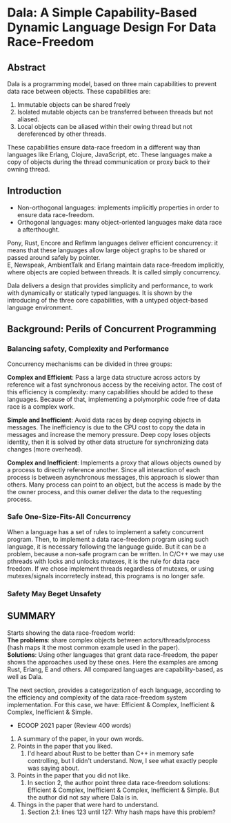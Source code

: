# Dala: A Simple Capability-Based Dynamic Language Design For Data Race-Freedom

## Abstract
Dala is a programming model, based on three main capabilities to prevent data
race between objects.
These capabilities are:
  1. Immutable objects can be shared freely
  2. Isolated mutable objects can be transferred between threads but not
     aliased.
  3. Local objects can be aliased within their owing thread but not
  dereferenced by other threads.

These capabilities ensure data-race freedom in a different way than languages
like Erlang, Clojure, JavaScript, etc.
These languages make a copy of objects during the thread communication or proxy
back to their owning thread.


## Introduction
- Non-orthogonal languages: implements implicitly properties in order to ensure
data race-freedom.
- Orthogonal languages: many object-oriented languages make data race a
afterthought.

Pony, Rust, Encore and Reflmm languages  deliver efficient concurrency: it
means that these languages allow large object graphs to be shared or passed
around safely by pointer.\
E, Newspeak, AmbientTalk and Erlang maintain data race-freedom implicitly,
where objects are copied between threads.
It is called simply concurrency.

Dala delivers a design that provides simplicity and performance, to work with
dynamically or statically typed languages.
It is shown by the introducing of the three core capabilities, with a untyped
object-based language environment.

## Background: Perils of Concurrent Programming
### Balancing safety, Complexity and Performance
Concurrency mechanisms can be divided in three groups:

**Complex and Efficient**: Pass a large data structure across actors by
reference wit a fast synchronous access by the receiving actor.
The cost of this efficiency is complexity: many capabilities should be added to
these languages.
Because of that, implementing a polymorphic code free of data race is a
complex work.

**Simple and Inefficient**: Avoid data races by deep copying objects in
messages.
The inefficiency is due to the CPU cost to copy the data in messages and
increase the memory pressure.
Deep copy loses objects identity, then it is solved by other data structure for
synchronizing data changes (more overhead).

**Complex and Inefficient**: Implements a proxy that allows objects owned by a
process to directly reference another.
Since all interaction of each process is between asynchronous messages, this
approach is slower than others.
Many process can point to an object, but the access is made by the the owner
process, and this owner deliver the data to the requesting process.

### Safe One-Size-Fits-All Concurrency
When a language has a set of rules to implement a safety concurrent program.
Then, to implement a data race-freedom program using such language, it is
necessary following the language guide.
But it can be a problem, because a non-safe program can be written.
In C/C++ we may use pthreads with locks and unlocks mutexes, it is the rule
for data race freedom.
If we chose implement threads regardless of mutexes, or using
mutexes/signals incorretecly instead, this programs is no longer safe.

### Safety May Beget Unsafety


## SUMMARY
Starts showing the data race-freedom world:\
**The problems**: share complex objects between actors/threads/process (hash maps
it the most common example used in the paper).\
**Solutions**: Using other languages that grant data race-freedom, the paper
shows the approaches used by these ones.
Here the examples are among Rust, Erlang, E and others.
All compared languages are capability-based, as well as Dala.

The next section, provides a categorization of each language, according to
the efficiency and complexity of the data race-freedom system implementation.
For this case, we have: Efficient & Complex, Inefficient & Complex, Inefficient
& Simple.


- ECOOP 2021 paper (Review 400 words)
1. A summary of the paper, in your own words.
2. Points in the paper that you liked.
   1. I'd heard about Rust to be better than C++ in memory safe controlling,
      but I didn't understand.
      Now, I see what exactly people was saying about.
3. Points in the paper that you did not like.
   1. In section 2, the author point three data race-freedom solutions:
    Efficient & Complex, Inefficient & Complex, Inefficient & Simple.
    But the author did not say where Dala is in.
4. Things in the paper that were hard to understand.
   1. Section 2.1: lines 123 until 127:
   Why hash maps have this problem?
